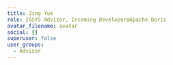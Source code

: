 ```yaml
---
title: Jing Yue
role: IGSYS Advisor, Incoming Developer@Apache Doris
avatar_filename: avatar
social: []
superuser: false
user_groups:
  - Advisor
---
```


